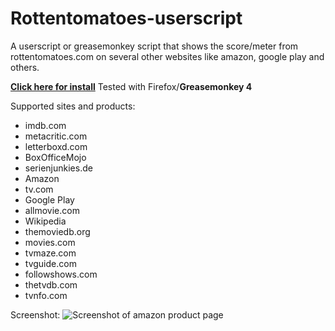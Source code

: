 Rottentomatoes-userscript
=====================
A userscript or greasemonkey script that shows the score/meter from rottentomatoes.com on several other websites like amazon, google play and others.


[**Click here for install**](https://openuserjs.org/install/cuzi/Show_Rottentomatoes_meter.user.js) 
Tested with Firefox/**Greasemonkey 4**

Supported sites and products:
 * imdb.com
 * metacritic.com
 * letterboxd.com
 * BoxOfficeMojo
 * serienjunkies.de
 * Amazon
 * tv.com
 * Google Play
 * allmovie.com
 * Wikipedia
 * themoviedb.org
 * movies.com
 * tvmaze.com
 * tvguide.com
 * followshows.com
 * thetvdb.com
 * tvnfo.com

Screenshot:
![Screenshot of amazon product page](https://raw.githubusercontent.com/cvzi/Rottentomatoes-userscript/master/screenshot_amazon.jpg)

